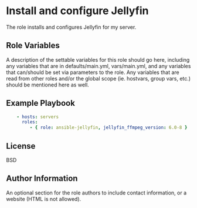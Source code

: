 Install and configure Jellyfin
=========

The role installs and configures Jellyfin for my server.

Role Variables
--------------

A description of the settable variables for this role should go here, including any variables that are in defaults/main.yml, vars/main.yml, and any variables that can/should be set via parameters to the role. Any variables that are read from other roles and/or the global scope (ie. hostvars, group vars, etc.) should be mentioned here as well.

Example Playbook
----------------

```yaml
    - hosts: servers
      roles:
         - { role: ansible-jellyfin, jellyfin_ffmpeg_version: 6.0-8 }
```

License
-------

BSD

Author Information
------------------

An optional section for the role authors to include contact information, or a website (HTML is not allowed).
